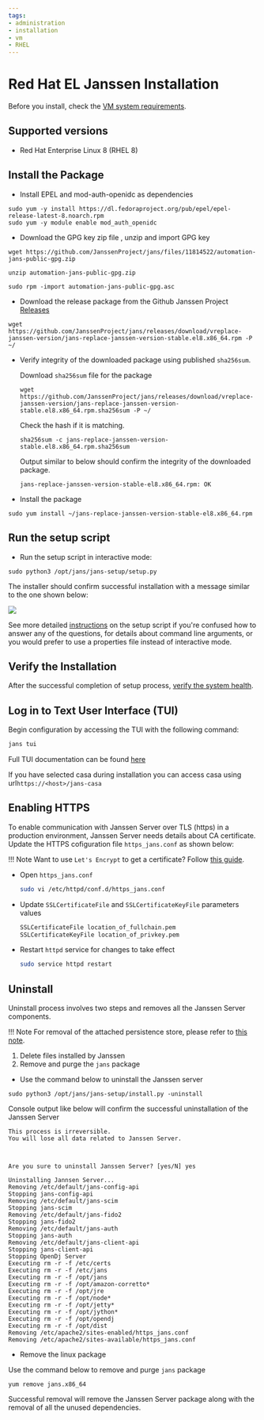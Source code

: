 ```yaml
---
tags:
- administration
- installation
- vm
- RHEL
---
```


# Red Hat EL Janssen Installation

Before you install, check the [VM system requirements](vm-requirements.md).

## Supported versions
- Red Hat Enterprise Linux 8 (RHEL 8)

## Install the Package

- Install EPEL and mod-auth-openidc as dependencies

```
sudo yum -y install https://dl.fedoraproject.org/pub/epel/epel-release-latest-8.noarch.rpm
sudo yum -y module enable mod_auth_openidc 
```


- Download the GPG key zip file , unzip and import GPG key

```shell
wget https://github.com/JanssenProject/jans/files/11814522/automation-jans-public-gpg.zip
```

```shell
unzip automation-jans-public-gpg.zip
```

```shell
sudo rpm -import automation-jans-public-gpg.asc
```

- Download the release package from the Github Janssen Project
  [Releases](https://github.com/JanssenProject/jans/releases)

```
wget https://github.com/JanssenProject/jans/releases/download/vreplace-janssen-version/jans-replace-janssen-version-stable.el8.x86_64.rpm -P ~/
```

- Verify integrity of the downloaded package using published `sha256sum`.

    Download `sha256sum` file for the package

    ```shell
    wget https://github.com/JanssenProject/jans/releases/download/vreplace-janssen-version/jans-replace-janssen-version-stable.el8.x86_64.rpm.sha256sum -P ~/
    ```

    Check the hash if it is matching.

    ```shell
    sha256sum -c jans-replace-janssen-version-stable.el8.x86_64.rpm.sha256sum
    ```

    Output similar to below should confirm the integrity of the downloaded package.

    ```text
    jans-replace-janssen-version-stable-el8.x86_64.rpm: OK
    ```
  
- Install the package

```
sudo yum install ~/jans-replace-janssen-version-stable-el8.x86_64.rpm
```

## Run the setup script

- Run the setup script in interactive mode:

```
sudo python3 /opt/jans/jans-setup/setup.py
```

The installer should confirm successful installation with a message similar
to the one shown below:

![](../../../assets/image-jans-install-success.png)

See more detailed [instructions](../setup.md) on the setup script if you're
confused how to answer any of the questions, for details about command line
arguments, or you would prefer to use a properties file instead of
interactive mode.

## Verify the Installation

After the successful completion of setup process, [verify the system health](../install-faq.md#after-installation-how-do-i-verify-that-the-janssen-server-is-up-and-running).

## Log in to Text User Interface (TUI)

Begin configuration by accessing the TUI with the following command:

```bash
jans tui
```

Full TUI documentation can be found [here](../../config-guide/config-tools/jans-tui/README.md)

If you have selected casa during installation you can access casa using url``` https://<host>/jans-casa ```

## Enabling HTTPS 

To enable communication with Janssen Server over TLS (https) in a production 
environment, Janssen Server needs details about CA certificate. Update the 
HTTPS cofiguration file `https_jans.conf` as shown below:

!!! Note
    Want to use `Let's Encrypt` to get a certificate? Follow [this guide](../../../contribute/developer-faq.md#how-to-get-certificate-from-lets-encrypt).

- Open `https_jans.conf` 
  ```bash
  sudo vi /etc/httpd/conf.d/https_jans.conf
  ```

- Update `SSLCertificateFile` and `SSLCertificateKeyFile` parameters values
  ```bash
  SSLCertificateFile location_of_fullchain.pem
  SSLCertificateKeyFile location_of_privkey.pem
  ```

- Restart `httpd` service for changes to take effect
  ```bash
  sudo service httpd restart
  ```
  
## Uninstall

Uninstall process involves two steps and removes all the Janssen Server components.

!!! Note
For removal of the attached persistence store, please refer to [this note](../install-faq.md#does-the-janssen-server-uninstall-process-remove-the-data-store-as-well).

1. Delete files installed by Janssen
1. Remove and purge the `jans` package

* Use the command below to uninstall the Janssen server

```
sudo python3 /opt/jans/jans-setup/install.py -uninstall
```

Console output like below will confirm the successful uninstallation of the Janssen Server

```
This process is irreversible.
You will lose all data related to Janssen Server.



Are you sure to uninstall Janssen Server? [yes/N] yes

Uninstalling Jannsen Server...
Removing /etc/default/jans-config-api
Stopping jans-config-api
Removing /etc/default/jans-scim
Stopping jans-scim
Removing /etc/default/jans-fido2
Stopping jans-fido2
Removing /etc/default/jans-auth
Stopping jans-auth
Removing /etc/default/jans-client-api
Stopping jans-client-api
Stopping OpenDj Server
Executing rm -r -f /etc/certs
Executing rm -r -f /etc/jans
Executing rm -r -f /opt/jans
Executing rm -r -f /opt/amazon-corretto*
Executing rm -r -f /opt/jre
Executing rm -r -f /opt/node*
Executing rm -r -f /opt/jetty*
Executing rm -r -f /opt/jython*
Executing rm -r -f /opt/opendj
Executing rm -r -f /opt/dist
Removing /etc/apache2/sites-enabled/https_jans.conf
Removing /etc/apache2/sites-available/https_jans.conf

```

* Remove the linux package

Use the command below to remove and purge `jans` package

```
yum remove jans.x86_64
```

Successful removal will remove the Janssen Server package along with
the removal of all the unused dependencies.
